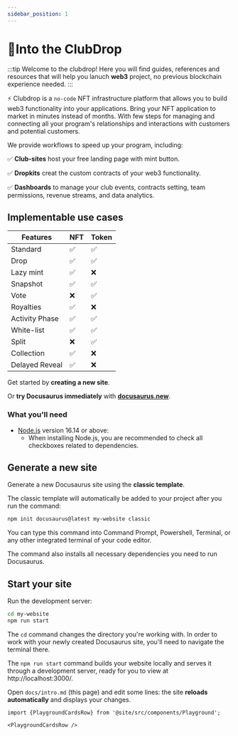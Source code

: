 ```yaml
---
sidebar_position: 1
---
```

# 🥂Into the ClubDrop
:::tip Welcome to the clubdrop!
Here you will find guides, references and resources that will help you lanuch **web3** project, no previous blockchain experience needed.
:::

⚡️ Clubdrop is a <code>no-code</code> NFT infrastructure platform that allows you to build web3 functionality into your applications. Bring your NFT application to market in minutes instead of months. With few steps for managing and connecting all your program's relationships and interactions with customers and potential customers.

We provide workflows to speed up your program, including:

✅ **Club-sites** host your free landing page with mint button.

✅ **Dropkits** creat the custom contracts of your web3 functionality.

✅ **Dashboards** to manage your club events, contracts setting, team permissions, revenue streams, and data analytics.


## Implementable use cases

| Features       | NFT       | Token     |
| -----------    | --------- | ----------|
| Standard       | ✅        | ✅       |
| Drop           | ✅        | ✅       |
| Lazy mint      | ✅        | ❌       |
| Snapshot       | ✅        | ✅       |
| Vote           | ❌        | ✅       |
| Royalties      | ✅        | ❌       |
| Activity Phase | ✅        | ✅       |
| White-list     | ✅        | ✅       |
| Split          | ❌        | ✅       |
| Collection     | ✅        | ❌       |
| Delayed Reveal | ✅        | ❌       |


Get started by **creating a new site**.

Or **try Docusaurus immediately** with **[docusaurus.new](https://docusaurus.new)**.

### What you'll need

- [Node.js](https://nodejs.org/en/download/) version 16.14 or above:
  - When installing Node.js, you are recommended to check all checkboxes related to dependencies.

## Generate a new site

Generate a new Docusaurus site using the **classic template**.

The classic template will automatically be added to your project after you run the command:

```bash
npm init docusaurus@latest my-website classic
```

You can type this command into Command Prompt, Powershell, Terminal, or any other integrated terminal of your code editor.

The command also installs all necessary dependencies you need to run Docusaurus.

## Start your site

Run the development server:

```bash
cd my-website
npm run start
```

The `cd` command changes the directory you're working with. In order to work with your newly created Docusaurus site, you'll need to navigate the terminal there.

The `npm run start` command builds your website locally and serves it through a development server, ready for you to view at http://localhost:3000/.

Open `docs/intro.md` (this page) and edit some lines: the site **reloads automatically** and displays your changes.


```mdx-code-block
import {PlaygroundCardsRow} from '@site/src/components/Playground';

<PlaygroundCardsRow />
```